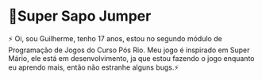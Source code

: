 
# 🔹Super Sapo Jumper

⚡ Oi, sou Guilherme, tenho 17 anos, estou no segundo módulo de Programação de Jogos do Curso Pós Rio. Meu jogo é inspirado em Super Mário, ele está em desenvolvimento, ja que estou fazendo o jogo enquanto eu aprendo mais, então não estranhe alguns bugs.⚡
